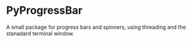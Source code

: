 # PyProgressBar
A small package for progress bars and spinners, using threading and the stanadard terminal window.

